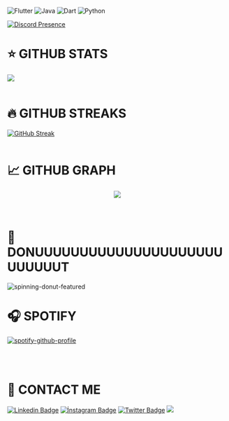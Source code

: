 ![Flutter](https://img.shields.io/badge/flutter-%230175C2.svg?style=for-the-badge&logo=flutter&logoColor=white)
![Java](https://img.shields.io/badge/java-%23ED8B00.svg?style=for-the-badge&logo=java&logoColor=white)
![Dart](https://img.shields.io/badge/dart-%230175C2.svg?style=for-the-badge&logo=dart&logoColor=white)
![Python](https://img.shields.io/badge/python-3670A0?style=for-the-badge&logo=python&logoColor=ffdd54)


[![Discord Presence](https://lanyard.cnrad.dev/api/144541504852066304
                            )](https://discord.com/users/144541504852066304)



# ⭐ GITHUB STATS

<a href="https://kebabrock.carrd.co/">
<img align="center" src="https://github-readme-stats.vercel.app/api?username=Kebabrock0&count_private=true&show_icons=true&theme=github_dark" />
</a>
<br/>
<br/>

# 🔥 GITHUB STREAKS

[![GitHub Streak](https://github-readme-streak-stats.herokuapp.com/?user=Kebabrock0&theme=elegant)](https://git.io/streak-stats)
<br/>
<br/>

# 📈 GITHUB GRAPH

<div  align="center"> <img src="https://activity-graph.herokuapp.com/graph?username=Kebabrock0&theme=elegant" /></div>

<br/> 
<br/>

# 🍩 DONUUUUUUUUUUUUUUUUUUUUUUUUUUUT

![spinning-donut-featured](https://user-images.githubusercontent.com/97029034/147956278-10493ad0-caae-4260-8eb1-7204e5459278.gif)

# 🎧 SPOTIFY
[![spotify-github-profile](https://spotify-github-profile.vercel.app/api/view?uid=diy4367nwpr70x19t5q70kcfx&cover_image=true&theme=novatorem&bar_color=53b14f&bar_color_cover=false)](https://github.com/kittinan/spotify-github-profile)

<br/> 
<br/>

# 📓 CONTACT ME 
	

[![Linkedin Badge](https://img.shields.io/badge/Linkedin-Follow-blue?style=for-the-badge&logo=linkedin)](https://www.linkedin.com/in/rashitkebabrock/) 
[![İnstagram Badge](https://img.shields.io/badge/Instagram-Follow-orange?style=for-the-badge&logo=instagram)](https://www.instagram.com/rashitbu/)
[![Twitter Badge](https://img.shields.io/badge/Twitter-Follow-blue?style=for-the-badge&logo=twitter)](https://www.twitter.com/rashitbu/)
![](https://komarev.com/ghpvc/?username=kmustafa0&color=blue)


